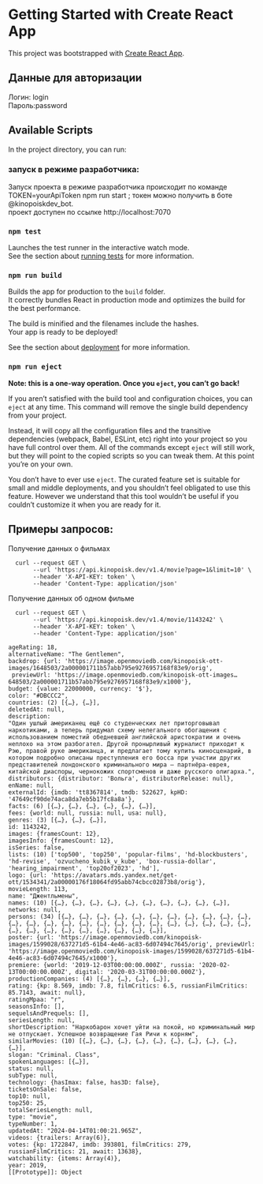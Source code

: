 # Getting Started with Create React App

This project was bootstrapped with [Create React App](https://github.com/facebook/create-react-app).
## Данные для авторизации 

Логин: login \
Пароль:password


## Available Scripts

In the project directory, you can run:
### запуск в режиме разработчика:
Запуск проекта в режиме разработчика происходит по команде TOKEN=yourApiToken npm run start ; токен можно получить в боте @kinopoiskdev_bot.\
проект доступен по ссылке http://localhost:7070

### `npm test`

Launches the test runner in the interactive watch mode.\
See the section about [running tests](https://facebook.github.io/create-react-app/docs/running-tests) for more information.

### `npm run build`

Builds the app for production to the `build` folder.\
It correctly bundles React in production mode and optimizes the build for the best performance.

The build is minified and the filenames include the hashes.\
Your app is ready to be deployed!

See the section about [deployment](https://facebook.github.io/create-react-app/docs/deployment) for more information.

### `npm run eject`

**Note: this is a one-way operation. Once you `eject`, you can’t go back!**

If you aren’t satisfied with the build tool and configuration choices, you can `eject` at any time. This command will remove the single build dependency from your project.

Instead, it will copy all the configuration files and the transitive dependencies (webpack, Babel, ESLint, etc) right into your project so you have full control over them. All of the commands except `eject` will still work, but they will point to the copied scripts so you can tweak them. At this point you’re on your own.

You don’t have to ever use `eject`. The curated feature set is suitable for small and middle deployments, and you shouldn’t feel obligated to use this feature. However we understand that this tool wouldn’t be useful if you couldn’t customize it when you are ready for it.

## Примеры запросов:

Получение данных о фильмах
```
  curl --request GET \
       --url 'https://api.kinopoisk.dev/v1.4/movie?page=1&limit=10' \
       --header 'X-API-KEY: token' \
       --header 'Content-Type: application/json'

```

Получение данных об одном фильме 
```
  curl --request GET \
       --url 'https://api.kinopoisk.dev/v1.4/movie/1143242' \
       --header 'X-API-KEY: token' \
       --header 'Content-Type: application/json'

```

```
ageRating: 18,
alternativeName: "The Gentlemen",
backdrop: {url: 'https://image.openmoviedb.com/kinopoisk-ott-images/1648503/2a000001711b57abb795e9276957168f83e9/orig',
 previewUrl: 'https://image.openmoviedb.com/kinopoisk-ott-images…648503/2a000001711b57abb795e9276957168f83e9/x1000'},
budget: {value: 22000000, currency: '$'},
color: "#DBCCC2",
countries: (2) [{…}, {…}],
deletedAt: null,
description: 
"Один ушлый американец ещё со студенческих лет приторговывал наркотиками, а теперь придумал схему нелегального обогащения с использованием поместий обедневшей английской аристократии и очень неплохо на этом разбогател. Другой пронырливый журналист приходит к Рэю, правой руке американца, и предлагает тому купить киносценарий, в котором подробно описаны преступления его босса при участии других представителей лондонского криминального мира — партнёра-еврея, китайской диаспоры, чернокожих спортсменов и даже русского олигарха.",
distributors: {distributor: 'Вольга', distributorRelease: null},
enName: null,
externalId: {imdb: 'tt8367814', tmdb: 522627, kpHD: '47649cf90de74aca8da7eb5b17fc8a8a'},
facts: (6) [{…}, {…}, {…}, {…}, {…}, {…}],
fees: {world: null, russia: null, usa: null},
genres: (3) [{…}, {…}, {…}],
id: 1143242,
images: {framesCount: 12},
imagesInfo: {framesCount: 12},
isSeries: false,
lists: (10) ['top500', 'top250', 'popular-films', 'hd-blockbusters', 'hd-revise', 'ozvucheno_kubik_v_kube', 'box-russia-dollar', 'hearing_impairment', 'top20of2023', 'hd'],
logo: {url: 'https://avatars.mds.yandex.net/get-ott/1534341/2a00000176f18064fd95abb74cbcc02873b8/orig'},
movieLength: 113,
name: "Джентльмены",
names: (10) [{…}, {…}, {…}, {…}, {…}, {…}, {…}, {…}, {…}, {…}],
networks: null,
persons: (34) [{…}, {…}, {…}, {…}, {…}, {…}, {…}, {…}, {…}, {…}, {…}, {…}, {…}, {…}, {…}, {…}, {…}, {…}, {…}, {…}, {…}, {…}, {…}, {…}, {…}, {…}, {…}, {…}, {…}, {…}, {…}, {…}, {…}, {…}],
poster: {url: 'https://image.openmoviedb.com/kinopoisk-images/1599028/637271d5-61b4-4e46-ac83-6d07494c7645/orig', previewUrl: 'https://image.openmoviedb.com/kinopoisk-images/1599028/637271d5-61b4-4e46-ac83-6d07494c7645/x1000'},
premiere: {world: '2019-12-03T00:00:00.000Z', russia: '2020-02-13T00:00:00.000Z', digital: '2020-03-31T00:00:00.000Z'},
productionCompanies: (4) [{…}, {…}, {…}, {…}],
rating: {kp: 8.569, imdb: 7.8, filmCritics: 6.5, russianFilmCritics: 85.7143, await: null},
ratingMpaa: "r",
seasonsInfo: [],
sequelsAndPrequels: [],
seriesLength: null,
shortDescription: "Наркобарон хочет уйти на покой, но криминальный мир не отпускает. Успешное возвращение Гая Ричи к корням",
similarMovies: (10) [{…}, {…}, {…}, {…}, {…}, {…}, {…}, {…}, {…}, {…}],
slogan: "Criminal. Class",
spokenLanguages: [{…}],
status: null,
subType: null,
technology: {hasImax: false, has3D: false},
ticketsOnSale: false,
top10: null,
top250: 25,
totalSeriesLength: null,
type: "movie",
typeNumber: 1,
updatedAt: "2024-04-14T01:00:21.965Z",
videos: {trailers: Array(6)},
votes: {kp: 1722847, imdb: 393801, filmCritics: 279, russianFilmCritics: 21, await: 13638},
watchability: {items: Array(4)},
year: 2019,
[[Prototype]]: Object
```

